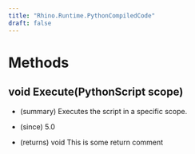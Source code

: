 ```yaml
---
title: "Rhino.Runtime.PythonCompiledCode"
draft: false
---
```


# Methods
## void Execute(PythonScript scope)
- (summary) 
     Executes the script in a specific scope.
     
- (since) 5.0
- (returns) void This is some return comment
